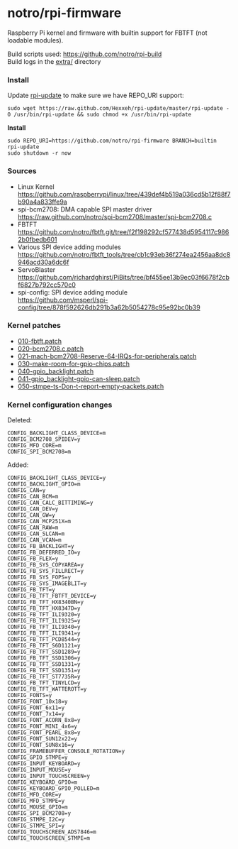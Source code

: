 
notro/rpi-firmware
=======================================================

Raspberry Pi kernel and firmware with builtin support for FBTFT (not loadable modules).


Build scripts used: https://github.com/notro/rpi-build  
Build logs in the [extra/](https://github.com/notro/rpi-firmware/tree/master/extra) directory



### Install

Update [rpi-update](https://github.com/Hexxeh/rpi-update) to make sure we have REPO_URI support:
```text
sudo wget https://raw.github.com/Hexxeh/rpi-update/master/rpi-update -O /usr/bin/rpi-update && sudo chmod +x /usr/bin/rpi-update
```

**Install**
```text
sudo REPO_URI=https://github.com/notro/rpi-firmware BRANCH=builtin rpi-update
sudo shutdown -r now
```


### Sources

* Linux Kernel  
https://github.com/raspberrypi/linux/tree/439def4b519a036cd5b12f88f7b90a4a833ffe9a
* spi-bcm2708: DMA capable SPI master driver  
https://raw.github.com/notro/spi-bcm2708/master/spi-bcm2708.c
* FBTFT  
https://github.com/notro/fbtft.git/tree/f2f198292cf577438d5954117c9862b0fbedb601
* Various SPI device adding modules  
https://github.com/notro/fbtft_tools/tree/cb1c93eb36f274ea2456aa8dc8946acd30a6dc6f
* ServoBlaster  
https://github.com/richardghirst/PiBits/tree/bf455ee13b9ec03f6678f2cbf6827b792cc570c0
* spi-config: SPI device adding module  
https://github.com/msperl/spi-config/tree/878f592626db291b3a62b5054278c95e92bc0b39


### Kernel patches
* [010-fbtft.patch](https://github.com/notro/rpi-build/blob/master/patches/builtin/010-fbtft.patch)
* [020-bcm2708.c.patch](https://github.com/notro/rpi-build/blob/master/patches/builtin/020-bcm2708.c.patch)
* [021-mach-bcm2708-Reserve-64-IRQs-for-peripherals.patch](https://github.com/notro/rpi-build/blob/master/patches/builtin/021-mach-bcm2708-Reserve-64-IRQs-for-peripherals.patch)
* [030-make-room-for-gpio-chips.patch](https://github.com/notro/rpi-build/blob/master/patches/builtin/030-make-room-for-gpio-chips.patch)
* [040-gpio_backlight.patch](https://github.com/notro/rpi-build/blob/master/patches/builtin/040-gpio_backlight.patch)
* [041-gpio_backlight-gpio-can-sleep.patch](https://github.com/notro/rpi-build/blob/master/patches/builtin/041-gpio_backlight-gpio-can-sleep.patch)
* [050-stmpe-ts-Don-t-report-empty-packets.patch](https://github.com/notro/rpi-build/blob/master/patches/builtin/050-stmpe-ts-Don-t-report-empty-packets.patch)


### Kernel configuration changes

Deleted:  
```text
CONFIG_BACKLIGHT_CLASS_DEVICE=m
CONFIG_BCM2708_SPIDEV=y
CONFIG_MFD_CORE=m
CONFIG_SPI_BCM2708=m
```

Added:  
```text
CONFIG_BACKLIGHT_CLASS_DEVICE=y
CONFIG_BACKLIGHT_GPIO=m
CONFIG_CAN=y
CONFIG_CAN_BCM=m
CONFIG_CAN_CALC_BITTIMING=y
CONFIG_CAN_DEV=y
CONFIG_CAN_GW=y
CONFIG_CAN_MCP251X=m
CONFIG_CAN_RAW=m
CONFIG_CAN_SLCAN=m
CONFIG_CAN_VCAN=m
CONFIG_FB_BACKLIGHT=y
CONFIG_FB_DEFERRED_IO=y
CONFIG_FB_FLEX=y
CONFIG_FB_SYS_COPYAREA=y
CONFIG_FB_SYS_FILLRECT=y
CONFIG_FB_SYS_FOPS=y
CONFIG_FB_SYS_IMAGEBLIT=y
CONFIG_FB_TFT=y
CONFIG_FB_TFT_FBTFT_DEVICE=y
CONFIG_FB_TFT_HX8340BN=y
CONFIG_FB_TFT_HX8347D=y
CONFIG_FB_TFT_ILI9320=y
CONFIG_FB_TFT_ILI9325=y
CONFIG_FB_TFT_ILI9340=y
CONFIG_FB_TFT_ILI9341=y
CONFIG_FB_TFT_PCD8544=y
CONFIG_FB_TFT_S6D1121=y
CONFIG_FB_TFT_SSD1289=y
CONFIG_FB_TFT_SSD1306=y
CONFIG_FB_TFT_SSD1331=y
CONFIG_FB_TFT_SSD1351=y
CONFIG_FB_TFT_ST7735R=y
CONFIG_FB_TFT_TINYLCD=y
CONFIG_FB_TFT_WATTEROTT=y
CONFIG_FONTS=y
CONFIG_FONT_10x18=y
CONFIG_FONT_6x11=y
CONFIG_FONT_7x14=y
CONFIG_FONT_ACORN_8x8=y
CONFIG_FONT_MINI_4x6=y
CONFIG_FONT_PEARL_8x8=y
CONFIG_FONT_SUN12x22=y
CONFIG_FONT_SUN8x16=y
CONFIG_FRAMEBUFFER_CONSOLE_ROTATION=y
CONFIG_GPIO_STMPE=y
CONFIG_INPUT_KEYBOARD=y
CONFIG_INPUT_MOUSE=y
CONFIG_INPUT_TOUCHSCREEN=y
CONFIG_KEYBOARD_GPIO=m
CONFIG_KEYBOARD_GPIO_POLLED=m
CONFIG_MFD_CORE=y
CONFIG_MFD_STMPE=y
CONFIG_MOUSE_GPIO=m
CONFIG_SPI_BCM2708=y
CONFIG_STMPE_I2C=y
CONFIG_STMPE_SPI=y
CONFIG_TOUCHSCREEN_ADS7846=m
CONFIG_TOUCHSCREEN_STMPE=m
```
